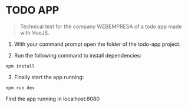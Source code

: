 # TODO APP

> Technical test for the company WEBEMPRESA of a todo app made with VueJS.

1. With your command prompt open the folder of the todo-app project.

2. Run the following command to install dependencies:
```
npm install
```

3. Finally start the app running:
```
npm run dev
```

Find the app running in localhost:8080
